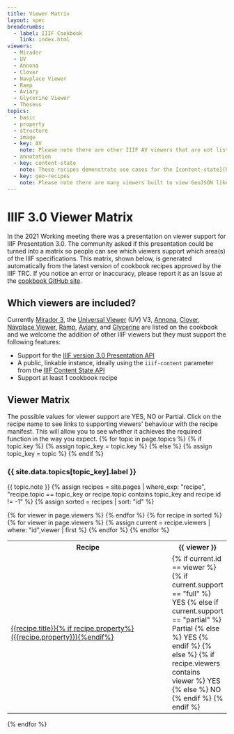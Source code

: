 ```yaml
---
title: Viewer Matrix
layout: spec
breadcrumbs:
  - label: IIIF Cookbook
    link: index.html
viewers:
  - Mirador
  - UV
  - Annona
  - Clover
  - Navplace Viewer
  - Ramp
  - Aviary
  - Glycerine Viewer
  - Theseus
topics:
  - basic
  - property
  - structure
  - image
  - key: AV
    note: Please note there are other IIIF AV viewers that are not listed like the [Europeana Player](https://github.com/europeana/media-player). These are not included in the matrix due to a lack of public linkable instance rather than them not supporting some of the recipes.
  - annotation
  - key: content-state
    note: These recipes demonstrate use cases for the [content-state](https://iiif.io/api/content-state/) API. 
  - key: geo-recipes
    note: Please note there are many viewers built to view GeoJSON like [Leaflet](https://leafletjs.com/) and [geojson.io](https://geojson.io/), but they are not able to parse objects for a `navPlace` property or look into the `body` property of Annotations for GeoJSON. However, they are easily customizable and can be made to find GeoJSON in these properties. The Navplace Viewer is an [Open Source customization](https://github.com/CenterForDigitalHumanities/navplace-viewer) of Leaflet that intelligently gathers and formats GeoJSON from provided IIIF resources and hands that GeoJSON to a Leaflet viewer for rendering.
---
```


<link rel='stylesheet' href="{{ site.cookbook_url | absolute_url }}/css/style.css"/>

# IIIF 3.0 Viewer Matrix

In the 2021 Working meeting there was a presentation on viewer support for IIIF Presentation 3.0. The community asked if this presentation could be turned into a matrix so people can see which viewers support which area(s) of the IIIF specifications. This matrix, shown below, is generated automatically from the latest version of cookbook recipes approved by the IIIF TRC. If you notice an error or inaccuracy, please report it as an Issue at the [cookbook GitHub site](https://github.com/IIIF/cookbook-recipes/issues/new).

## Which viewers are included?

Currently [Mirador 3](https://projectmirador.org/), the [Universal Viewer](https://universalviewer.io/) (UV) V3, [Annona](https://ncsu-libraries.github.io/annona/multistoryboard/), [Clover](https://samvera-labs.github.io/clover-iiif/), [Navplace Viewer](https://map.rerum.io/), [Ramp](https://iiif-react-media-player.netlify.app/), [Aviary](https://iiif.aviaryplatform.com/), and [Glycerine](https://demo.viewer.glycerine.io/) are listed on the cookbook and we welcome the addition of other IIIF viewers but they must support the following features:

- Support for the [IIIF version 3.0 Presentation API](https://iiif.io/api/presentation/3.0/)
- A public, linkable instance, ideally using the `iiif-content` parameter from the [IIIF Content State API](https://iiif.io/api/content-state/)
- Support at least 1 cookbook recipe

## Viewer Matrix

The possible values for viewer support are YES, NO or Partial. Click on the recipe name to see links to supporting viewers' behaviour with the recipe manifest. This will allow you to see whether it achieves the required function in the way you expect.
{% for topic in page.topics  %}
{% if topic.key %}
{% assign topic_key = topic.key %}
{% else %}
{% assign topic_key = topic %}
{% endif %}

### {{ site.data.topics[topic_key].label }}

{{ topic.note }}
{% assign recipes = site.pages | where_exp: "recipe", "recipe.topic == topic_key or recipe.topic contains topic_key and recipe.id != -1" %}
{% assign sorted = recipes | sort: "id" %}

<table class="viewer">
    <tr>
        <th>Recipe</th>
        {% for viewer in page.viewers %}
            <th>{{ viewer }}</th>
        {% endfor %}
    </tr>
{% for recipe in sorted %}
    <tr>
        <td><a href="{{ site.cookbook_url | absolute_url }}{{ recipe.url }}">{{recipe.title}}{% if recipe.property%} ({{recipe.property}}){%endif%}</a></td>
        {% for viewer in page.viewers %}
            {% assign current = recipe.viewers | where: "id",viewer | first %}
            <td width="100px">
                {% if current.id == viewer %}
                    {% if current.support == "full" %}
                        YES
                    {% else if current.support == "partial" %}
                        Partial
                    {% else %}
                        YES
                    {% endif %}
                {% else %}
                    {% if recipe.viewers contains viewer %}
                        YES
                    {% else %}
                        NO
                    {% endif %}
                {% endif %}
            </td>
        {% endfor %}
    </tr>
{% endfor %}
</table>
{% endfor %}
